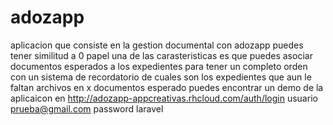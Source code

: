 # adozapp

aplicacion que consiste en la gestion documental con adozapp puedes tener similitud a 0 papel una de las carasteristicas es que puedes asociar documentos esperados a los expedientes para tener un completo orden con un sistema de recordatorio de cuales son los expedientes que aun le faltan archivos en x documentos esperado puedes encontrar un demo de la aplicaicon en http://adozapp-appcreativas.rhcloud.com/auth/login 
usuario prueba@gmail.com
password laravel
